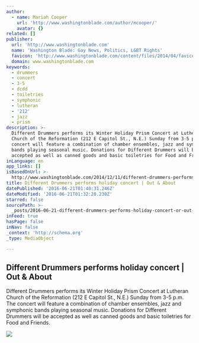 ```yaml
---
author:
  - name: Mariah Cooper
    url: 'http://www.washingtonblade.com/author/mcooper/'
    avatar: {}
related: []
publisher:
  url: 'http://www.washingtonblade.com'
  name: 'Washington Blade: Gay News, Politics, LGBT Rights'
  favicon: 'http://www.washingtonblade.com/content/files/2014/04/favicon.gif'
  domain: www.washingtonblade.com
keywords:
  - drummers
  - concert
  - 3-5
  - dcdd
  - toiletries
  - symphonic
  - lutheran
  - '212'
  - jazz
  - prism
description: >-
  Different Drummers performs its Winter Holiday Prism Concert at Lutheran
  Church of the Reformation (212 E Capitol St., N.E.) Sunday from 3-5 p.m. The
  concert will feature a combination of chamber ensembles, jazz and symphonic
  bands playing seasonal music. Donations for Different Drummers will be
  accepted as well as canned goods and basic toiletries for Food and Friends.
inLanguage: en
app_links: []
isBasedOnUrl: >-
  http://www.washingtonblade.com/2014/12/11/different-drummers-performs-holiday-concert/
title: Different Drummers performs holiday concert | Out & About
datePublished: '2016-06-21T01:40:31.246Z'
dateModified: '2016-06-21T01:32:20.230Z'
starred: false
sourcePath: >-
  _posts/2016-06-21-different-drummers-performs-holiday-concert-or-out-and-about.md
inFeed: true
hasPage: false
inNav: false
_context: 'http://schema.org'
_type: MediaObject

---
```

<article style=""><h1>Different Drummers performs holiday concert | Out &amp; About</h1><p>Different Drummers performs its Winter Holiday Prism Concert at Lutheran Church of the Reformation (212 E Capitol St., N.E.) Sunday from 3-5 p.m. The concert will feature a combination of chamber ensembles, jazz and symphonic bands playing seasonal music. Donations for Different Drummers will be accepted as well as canned goods and basic toiletries for Food and Friends.</p><img src="http://www.washingtonblade.com/content/files/2014/12/DC_Different_Drummers_460x470_courtesy_DCDD.jpg" /></article>